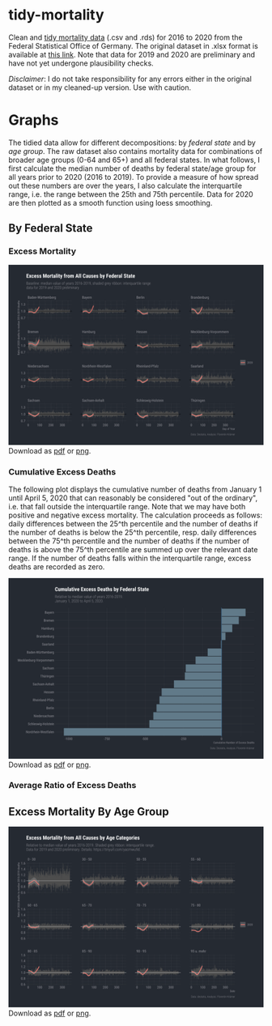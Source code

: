 # tidy-mortality
Clean and [tidy mortality data](data/) (.csv and .rds) for 2016 to 2020 from the Federal Statistical Office of Germany. The original dataset in .xlsx format is available at [this link](https://www.destatis.de/DE/Themen/Gesellschaft-Umwelt/Bevoelkerung/Sterbefaelle-Lebenserwartung/Tabellen/sonderauswertung-sterbefaelle.html?nn=209016). Note that data for 2019 and 2020 are preliminary and have not yet undergone plausibility checks.

*Disclaimer*: I do not take responsibility for any errors either in the original dataset or in my cleaned-up version. Use with caution.

# Graphs

The tidied data allow for different decompositions: by *federal state* and by *age group*. The raw dataset also contains mortality data for combinations of broader age groups (0-64 and 65+) and all federal states. In what follows, I first calculate the median number of deaths by federal state/age group for all years prior to 2020 (2016 to 2019). To provide a measure of how spread out these numbers are over the years, I also calculate the interquartile range, i.e. the range between the 25th and 75th percentile. Data for 2020 are then plotted as a smooth function using loess smoothing.

## By Federal State

### Excess Mortality

![Excess Mortality by Federal State Relative to Median of 2016 to 2019](https://github.com/florentinkraemer/tidy-mortality/blob/master/graphs/excess_mortality_state_median.png)
Download as [pdf](https://github.com/florentinkraemer/tidy-mortality/blob/master/graphs/excess_mortality_state_median.pdf) or [png](https://github.com/florentinkraemer/tidy-mortality/blob/master/graphs/excess_mortality_state_median.png).

### Cumulative Excess Deaths

The following plot displays the cumulative number of deaths from January 1 until April 5, 2020 that can reasonably be considered "out of the ordinary", i.e. that fall outside the interquartile range. Note that we may have both positive and negative excess mortality. The calculation proceeds as follows: daily differences between the 25^th percentile and the number of deaths if the number of deaths is below the 25^th percentile, resp. daily differences between the 75^th percentile and the number of deaths if the number of deaths is above the 75^th percentile are summed up over the relevant date range. If the number of deaths falls within the interquartile range, excess deaths are recorded as zero.

![Excess Mortality by Federal State Relative to Median of 2016 to 2019](https://github.com/florentinkraemer/tidy-mortality/blob/master/graphs/cum_excess_mortality_state_median.png)
Download as [pdf](https://github.com/florentinkraemer/tidy-mortality/blob/master/graphs/cum_excess_mortality_state_median.pdf) or [png](https://github.com/florentinkraemer/tidy-mortality/blob/master/graphs/cum_excess_mortality_state_median.png).

### Average Ratio of Excess Deaths

## Excess Mortality By Age Group

![Excess Mortality by Age Group Relative to Median of 2016 to 2019](https://github.com/florentinkraemer/tidy-mortality/blob/master/graphs/excess_mortality_age_median.png)
Download as [pdf](https://github.com/florentinkraemer/tidy-mortality/blob/master/graphs/excess_mortality_age_median.pdf) or [png](https://github.com/florentinkraemer/tidy-mortality/blob/master/graphs/excess_mortality_age_median.png).



